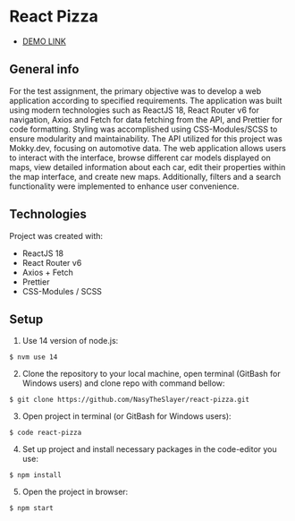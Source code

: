 # React Pizza

- [DEMO LINK](nasytheslayer.github.io/react-pizza/)

## General info
For the test assignment, the primary objective was to develop a web application according to specified requirements. The application was built using modern technologies such as ReactJS 18, React Router v6 for navigation, Axios and Fetch for data fetching from the API, and Prettier for code formatting. Styling was accomplished using CSS-Modules/SCSS to ensure modularity and maintainability.
The API utilized for this project was Mokky.dev, focusing on automotive data. The web application allows users to interact with the interface, browse different car models displayed on maps, view detailed information about each car, edit their properties within the map interface, and create new maps. Additionally, filters and a search functionality were implemented to enhance user convenience.

## Technologies
Project was created with:
- ReactJS 18
- React Router v6
- Axios + Fetch
- Prettier
- CSS-Modules / SCSS 

## Setup
1. Use 14 version of node.js:
```
$ nvm use 14
```

2. Clone the repository to your local machine, open terminal (GitBash for Windows users) and clone repo with command bellow:
```
$ git clone https://github.com/NasyTheSlayer/react-pizza.git
```

3. Open project in terminal (or GitBash for Windows users):
```
$ code react-pizza
```

4. Set up project and install necessary packages in the code-editor you use:
```
$ npm install
```

5. Open the project in browser:
```
$ npm start
```
